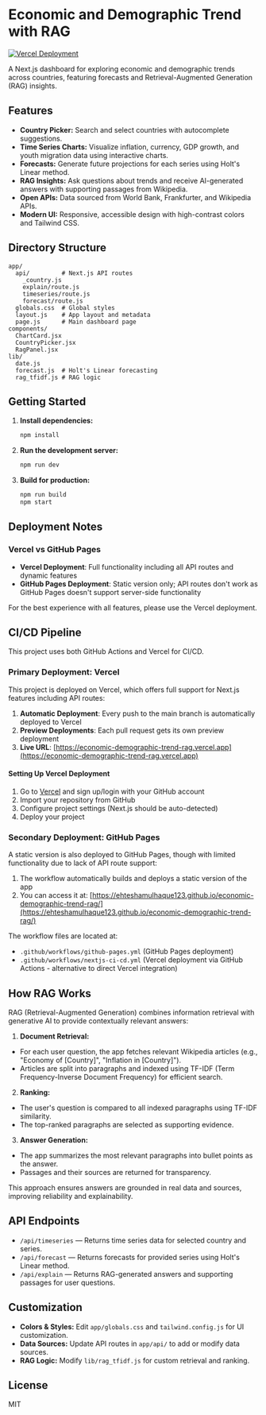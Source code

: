 # Economic and Demographic Trend with RAG

[![Vercel Deployment](https://img.shields.io/badge/vercel-deployed-success)](https://economic-demographic-trend-rag.vercel.app)

A Next.js dashboard for exploring economic and demographic trends across countries, featuring forecasts and Retrieval-Augmented Generation (RAG) insights.

## Features

- **Country Picker:** Search and select countries with autocomplete suggestions.
- **Time Series Charts:** Visualize inflation, currency, GDP growth, and youth migration data using interactive charts.
- **Forecasts:** Generate future projections for each series using Holt's Linear method.
- **RAG Insights:** Ask questions about trends and receive AI-generated answers with supporting passages from Wikipedia.
- **Open APIs:** Data sourced from World Bank, Frankfurter, and Wikipedia APIs.
- **Modern UI:** Responsive, accessible design with high-contrast colors and Tailwind CSS.

## Directory Structure

```
app/
  api/         # Next.js API routes
    _country.js
    explain/route.js
    timeseries/route.js
    forecast/route.js
  globals.css  # Global styles
  layout.js    # App layout and metadata
  page.js      # Main dashboard page
components/
  ChartCard.jsx
  CountryPicker.jsx
  RagPanel.jsx
lib/
  date.js
  forecast.js  # Holt's Linear forecasting
  rag_tfidf.js # RAG logic
```

## Getting Started

1. **Install dependencies:**
   ```sh
   npm install
   ```
2. **Run the development server:**
   ```sh
   npm run dev
   ```
3. **Build for production:**
   ```sh
   npm run build
   npm start
   ```

## Deployment Notes

### Vercel vs GitHub Pages

- **Vercel Deployment**: Full functionality including all API routes and dynamic features
- **GitHub Pages Deployment**: Static version only; API routes don't work as GitHub Pages doesn't support server-side functionality

For the best experience with all features, please use the Vercel deployment.

## CI/CD Pipeline

This project uses both GitHub Actions and Vercel for CI/CD.

### Primary Deployment: Vercel

This project is deployed on Vercel, which offers full support for Next.js features including API routes:

1. **Automatic Deployment**: Every push to the main branch is automatically deployed to Vercel
2. **Preview Deployments**: Each pull request gets its own preview deployment
3. **Live URL**: [https://economic-demographic-trend-rag.vercel.app](https://economic-demographic-trend-rag.vercel.app)

#### Setting Up Vercel Deployment

1. Go to [Vercel](https://vercel.com/signup) and sign up/login with your GitHub account
2. Import your repository from GitHub
3. Configure project settings (Next.js should be auto-detected)
4. Deploy your project

### Secondary Deployment: GitHub Pages

A static version is also deployed to GitHub Pages, though with limited functionality due to lack of API route support:

1. The workflow automatically builds and deploys a static version of the app
2. You can access it at: [https://ehteshamulhaque123.github.io/economic-demographic-trend-rag/](https://ehteshamulhaque123.github.io/economic-demographic-trend-rag/)

The workflow files are located at:
- `.github/workflows/github-pages.yml` (GitHub Pages deployment)
- `.github/workflows/nextjs-ci-cd.yml` (Vercel deployment via GitHub Actions - alternative to direct Vercel integration)


## How RAG Works

RAG (Retrieval-Augmented Generation) combines information retrieval with generative AI to provide contextually relevant answers:

1. **Document Retrieval:**
  - For each user question, the app fetches relevant Wikipedia articles (e.g., "Economy of [Country]", "Inflation in [Country]").
  - Articles are split into paragraphs and indexed using TF-IDF (Term Frequency-Inverse Document Frequency) for efficient search.

2. **Ranking:**
  - The user's question is compared to all indexed paragraphs using TF-IDF similarity.
  - The top-ranked paragraphs are selected as supporting evidence.

3. **Answer Generation:**
  - The app summarizes the most relevant paragraphs into bullet points as the answer.
  - Passages and their sources are returned for transparency.

This approach ensures answers are grounded in real data and sources, improving reliability and explainability.

## API Endpoints

- `/api/timeseries` — Returns time series data for selected country and series.
- `/api/forecast` — Returns forecasts for provided series using Holt's Linear method.
- `/api/explain` — Returns RAG-generated answers and supporting passages for user questions.

## Customization

- **Colors & Styles:** Edit `app/globals.css` and `tailwind.config.js` for UI customization.
- **Data Sources:** Update API routes in `app/api/` to add or modify data sources.
- **RAG Logic:** Modify `lib/rag_tfidf.js` for custom retrieval and ranking.

## License

MIT
